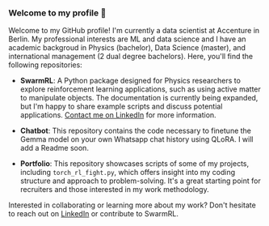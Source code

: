 ### Welcome to my profile 👋

Welcome to my GitHub profile! I'm currently a data scientist at Accenture in Berlin. My professional interests are ML and data science and I have an academic backgroud in Physics (bachelor), Data Science (master), and international management (2 dual degree bachelors).  Here, you'll find the following repositories:

- **SwarmRL**: A Python package designed for Physics researchers to explore reinforcement learning applications, such as using active matter to manipulate objects. The documentation is currently being expanded, but I'm happy to share example scripts and discuss potential applications. [Contact me on LinkedIn](https://www.linkedin.com/in/tobiasmerkt1) for more information.

- **Chatbot**: This repository contains the code necessary to finetune the Gemma model on your own Whatsapp chat history using QLoRA. I will add a Readme soon. 

- **Portfolio**: This repository showcases scripts of some of my projects, including `torch_rl_fight.py`, which offers insight into my coding structure and approach to problem-solving. It's a great starting point for recruiters and those interested in my work methodology.

Interested in collaborating or learning more about my work? Don't hesitate to reach out on [LinkedIn](https://www.linkedin.com/in/tobiasmerkt1) or contribute to SwarmRL.
